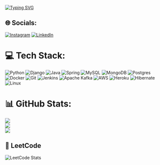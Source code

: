 [![Typing SVG](https://readme-typing-svg.demolab.com?font=Saira&size=35&duration=2500&pause=100&color=2E95F7&width=435&lines=Matheus+Farias;Backend+Developer;Welcome!+%E2%98%95)](https://git.io/typing-svg)

## 🌐 Socials:
[![Instagram](https://img.shields.io/badge/Instagram-%23E4405F.svg?logo=Instagram&logoColor=white)](https://instagram.com/matheusfarias8) [![LinkedIn](https://img.shields.io/badge/LinkedIn-%230077B5.svg?logo=linkedin&logoColor=white)](https://linkedin.com/in/matheus-farias-736428249)
# 💻 Tech Stack:
![Python](https://img.shields.io/badge/python-3670A0?style=for-the-badge&logo=python&logoColor=ffdd54) ![Django](https://img.shields.io/badge/django-%23092E20.svg?style=for-the-badge&logo=django&logoColor=white) ![Java](https://img.shields.io/badge/java-%23ED8B00.svg?style=for-the-badge&logo=openjdk&logoColor=white) ![Spring](https://img.shields.io/badge/spring-%236DB33F.svg?style=for-the-badge&logo=spring&logoColor=white) ![MySQL](https://img.shields.io/badge/mysql-4479A1.svg?style=for-the-badge&logo=mysql&logoColor=white) ![MongoDB](https://img.shields.io/badge/MongoDB-%234ea94b.svg?style=for-the-badge&logo=mongodb&logoColor=white) ![Postgres](https://img.shields.io/badge/postgres-%23316192.svg?style=for-the-badge&logo=postgresql&logoColor=white) ![Docker](https://img.shields.io/badge/docker-%230db7ed.svg?style=for-the-badge&logo=docker&logoColor=white) ![Git](https://img.shields.io/badge/git-%23F05033.svg?style=for-the-badge&logo=git&logoColor=white) ![Jenkins](https://img.shields.io/badge/jenkins-%232C5263.svg?style=for-the-badge&logo=jenkins&logoColor=white) ![Apache Kafka](https://img.shields.io/badge/Apache%20Kafka-000?style=for-the-badge&logo=apachekafka) ![AWS](https://img.shields.io/badge/AWS-%23FF9900.svg?style=for-the-badge&logo=amazon-aws&logoColor=white) ![Heroku](https://img.shields.io/badge/heroku-%23430098.svg?style=for-the-badge&logo=heroku&logoColor=white) ![Hibernate](https://img.shields.io/badge/Hibernate-59666C?style=for-the-badge&logo=Hibernate&logoColor=white) ![Linux](https://img.shields.io/badge/Linux-FCC624?style=for-the-badge&logo=linux&logoColor=black)
# 📊 GitHub Stats:
![](https://github-readme-stats.vercel.app/api?username=MatheusFarias8&theme=tokyonight&hide_border=false&include_all_commits=false&count_private=false)<br/>
![](https://github-readme-streak-stats.herokuapp.com/?user=MatheusFarias8&theme=tokyonight&hide_border=false)<br/>
![](https://github-readme-stats.vercel.app/api/top-langs/?username=MatheusFarias8&theme=tokyonight&hide_border=false&include_all_commits=false&count_private=false&layout=compact)

## 👾 LeetCode
![LeetCode Stats](https://leetcard.jacoblin.cool/MatheusFarias8?theme=catppuccinMocha&font=Ubuntu%20Mono)

